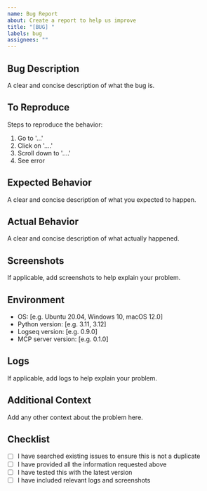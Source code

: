```yaml
---
name: Bug Report
about: Create a report to help us improve
title: "[BUG] "
labels: bug
assignees: ""
---
```


## Bug Description

A clear and concise description of what the bug is.

## To Reproduce

Steps to reproduce the behavior:

1. Go to '...'
2. Click on '....'
3. Scroll down to '....'
4. See error

## Expected Behavior

A clear and concise description of what you expected to happen.

## Actual Behavior

A clear and concise description of what actually happened.

## Screenshots

If applicable, add screenshots to help explain your problem.

## Environment

- OS: [e.g. Ubuntu 20.04, Windows 10, macOS 12.0]
- Python version: [e.g. 3.11, 3.12]
- Logseq version: [e.g. 0.9.0]
- MCP server version: [e.g. 0.1.0]

## Logs

If applicable, add logs to help explain your problem.

## Additional Context

Add any other context about the problem here.

## Checklist

- [ ] I have searched existing issues to ensure this is not a duplicate
- [ ] I have provided all the information requested above
- [ ] I have tested this with the latest version
- [ ] I have included relevant logs and screenshots
